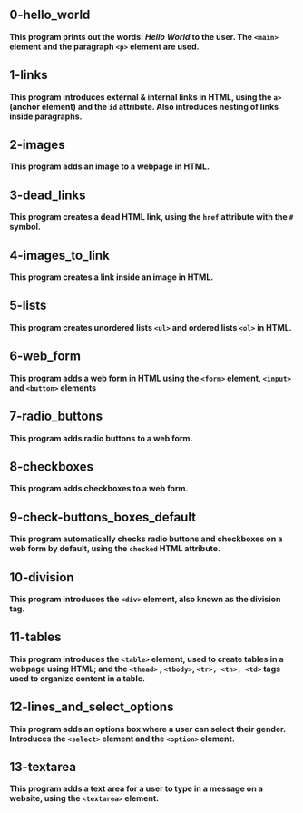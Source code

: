 ## 0-hello_world
**This program prints out the words: *Hello World* to the user. The ```<main>``` element and the paragraph ```<p>``` element are used.**

## 1-links
**This program introduces external & internal links in HTML, using the ```a>``` (anchor element) and the ```id``` attribute. Also introduces nesting of links inside paragraphs.**

## 2-images
**This program adds an image to a webpage in HTML.**

## 3-dead_links 
**This program creates a dead HTML link, using the ```href``` attribute with the ```#``` symbol.**

## 4-images_to_link
**This program creates a link inside an image in HTML.**

## 5-lists 
**This program creates unordered lists ```<ul>``` and ordered lists ```<ol>``` in HTML.**

## 6-web_form
**This program adds a web form in HTML using the ```<form>``` element, ```<input>``` and ```<button>``` elements**

## 7-radio_buttons
**This program adds radio buttons to a web form.**

## 8-checkboxes 
**This program adds checkboxes to a web form.**

## 9-check-buttons_boxes_default
**This program automatically checks radio buttons and checkboxes on a web form by default, using the ```checked``` HTML attribute.**

## 10-division
**This program introduces the ```<div>``` element, also known as the division tag.**

## 11-tables
**This program introduces the ```<table>``` element, used to create tables in a webpage using HTML; and the ```<thead>``` , ```<tbody>```, ```<tr>, <th>, <td>``` tags used to organize content in a table.**

## 12-lines_and_select_options
**This program adds an options box where a user can select their gender. Introduces the ```<select>``` element and the ```<option>``` element.**

## 13-textarea
**This program adds a text area for a user to type in a message on a website, using the ```<textarea>``` element.**
